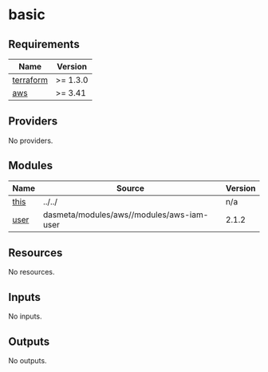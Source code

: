 # basic

<!-- BEGINNING OF PRE-COMMIT-TERRAFORM DOCS HOOK -->
## Requirements

| Name | Version |
|------|---------|
| <a name="requirement_terraform"></a> [terraform](#requirement\_terraform) | >= 1.3.0 |
| <a name="requirement_aws"></a> [aws](#requirement\_aws) | >= 3.41 |

## Providers

No providers.

## Modules

| Name | Source | Version |
|------|--------|---------|
| <a name="module_this"></a> [this](#module\_this) | ../../ | n/a |
| <a name="module_user"></a> [user](#module\_user) | dasmeta/modules/aws//modules/aws-iam-user | 2.1.2 |

## Resources

No resources.

## Inputs

No inputs.

## Outputs

No outputs.
<!-- END OF PRE-COMMIT-TERRAFORM DOCS HOOK -->
